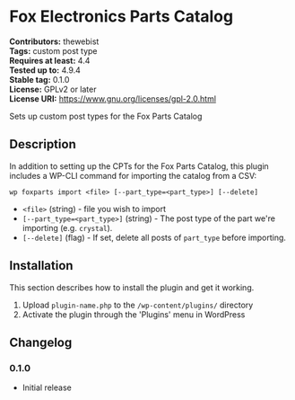 # Fox Electronics Parts Catalog #
**Contributors:** thewebist  
**Tags:** custom post type  
**Requires at least:** 4.4  
**Tested up to:** 4.9.4  
**Stable tag:** 0.1.0  
**License:** GPLv2 or later  
**License URI:** https://www.gnu.org/licenses/gpl-2.0.html  

Sets up custom post types for the Fox Parts Catalog

## Description ##

In addition to setting up the CPTs for the Fox Parts Catalog, this plugin includes a WP-CLI command for importing the catalog from a CSV:

`wp foxparts import <file> [--part_type=<part_type>] [--delete]`

* `<file>` (string) - file you wish to import
* `[--part_type=<part_type>]` (string) - The post type of the part we're importing (e.g. `crystal`).
* `[--delete]` (flag) - If set, delete all posts of `part_type` before importing.

## Installation ##

This section describes how to install the plugin and get it working.

1. Upload `plugin-name.php` to the `/wp-content/plugins/` directory
2. Activate the plugin through the 'Plugins' menu in WordPress

## Changelog ##

### 0.1.0 ###
* Initial release
